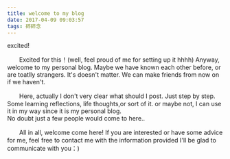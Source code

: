 ```yaml
---
title: welcome to my blog  
date: 2017-04-09 09:03:57  
tags: 碎碎念
---
```

excited!
<!-- more -->
  　　Excited for this！(well, feel proud of me for setting up it hhhh) Anyway, welcome to my personal blog. Maybe we have known each other before, or are toatlly strangers. It's doesn't matter. We can make friends from now on if we haven't.   

  　　Here, actually I don't very clear what should I post. Just step by step.    
 Some learning reflections, life thoughts,or sort of it. or maybe not, I can use it in my way since it is my personal blog.  
  No doubt just a few people would come to here..  

   　　All in all, welcome come here! If you are interested or have some advice for me, feel free to contact me with the information provided I'll be glad to communicate with you：)   
